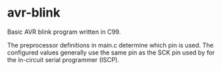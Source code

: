 avr-blink
=========

Basic AVR blink program written in C99.

The preprocessor definitions in main.c determine which pin is used. The
configured values generally use the same pin as the SCK pin used by for
the in-circuit serial programmer (ISCP).
